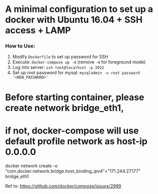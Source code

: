 # A minimal configuration to set up a docker with Ubuntu 16.04 + SSH access + LAMP
### How to Use:
1. Modify `Dockerfile` to set up password for SSH
1. Execute: `docker-compose up -d` (remove `-d` for foreground mode)
2. Log into server: `ssh root@localhost -p 2022`
2. Set up root password for mysql: `mysqladmin -u root password '<NEW_PASSWORD>'`

# Before starting container, please create network bridge_eth1,
# if not, docker-compose will use default profile network as host-ip 0.0.0.0
docker network create -o "com.docker.network.bridge.host_binding_ipv4"="171.244.27.177" bridge_eth1

Ref to: https://github.com/docker/compose/issues/2999
